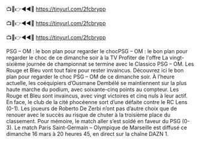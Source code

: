 📺📱👉◄◄🔴 https://tinyurl.com/2fcbrypp

📺📱👉◄◄🔴 https://tinyurl.com/2fcbrypp

📺📱👉◄◄🔴 https://tinyurl.com/2fcbrypp

PSG – OM : le bon plan pour regarder le chocPSG – OM : le bon plan pour regarder le choc de ce dimanche soir à la TV
Profiter de l'offre
La vingt-sixième journée de championnat se termine avec le Classico PSG – OM. Les Rouge et Bleu vont tout faire pour rester invaincus. Découvrez ici le bon plan pour regarder le choc PSG – OM de ce dimanche soir. 
À l’heure actuelle, les coéquipiers d’Ousmane Dembélé se maintiennent sur la plus haute marche du podium, avec soixante-cinq points au compteur. Les Rouge et Bleu sont invaincus, avec vingt victoires et cinq nuls à leur actif. En face, le club de la cité phocéenne sort d’une défaite contre le RC Lens (0-1). Les joueurs de Roberto De Zerbi n’ont pas d’autre choix que de renouer avec le succès au risque de chuter à la troisième place du classement. Pour mémoire, le match aller s’est soldé en faveur du PSG (0-3). Le match Paris Saint-Germain – Olympique de Marseille est diffusé ce dimanche 16 mars à 20 heures 45, en direct sur la chaîne DAZN 1.
